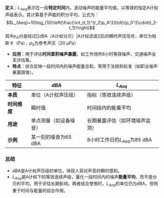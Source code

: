 **定义**：$L_{Aeq}$表示在一段**特定时间**内，波动噪声的能量平均值，以等效的恒定A计权声级表示。其计算基于声能的积分平均，公式为：$$L_{Aeq}=10\log_{10}\left(\frac{\int_{t_1}^{t_2}p_A^2(t)dt}{p_0^2\cdot(t_2-t_1)}\right)$$
其中$p_A(t)$是经过[[dBA（A计权分贝）|A计权滤波]]后的瞬时声压信号，单位为帕斯卡（Pa），$p_0$​为参考声压（20 μPa）
- **应用**：用于评估**时间累积噪声暴露**，如工作场所8小时等效噪声、交通噪声全天评估等。
- **特点**：综合反映一段时间内的噪声能量总和，常用于法规和标准（如职业噪声暴露限值）。


| **特征**   | $dBA$         | $L_{Aeq}$               |
| -------- | ------------- | ----------------------- |
| **本质**   | 单位（A计权声压级）    | 指标（等效连续声级）              |
| **时间维度** | 瞬时值           | 时间段内的能量平均               |
| **用途**   | 单点测量（如设备噪音）   | 长期暴露评估（如环境噪声监测）         |
| **示例**   | 某一刻的噪音为65 dBA | 8小时工作日的$L_{Aeq}$为85 dBA |

### **总结**

- $dBA$是A计权声压级的单位，体现人耳对声音的瞬时感知。
- $L_{Aeq}$是A计权下的等效连续声级，量化一段时间内的噪声**能量平均**，而不是分贝的平均，用于评估长期影响。两者结合使用时，$L_{Aeq}$​的单位仍为dBA，但侧重于时间与能量的综合作用。